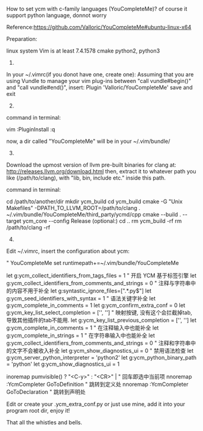 How to set ycm with c-family languages (YouCompleteMe)?
of course it support python language, donnot worry

Reference:https://github.com/Valloric/YouCompleteMe#ubuntu-linux-x64

Preparation:

linux system
Vim is at least 7.4.1578
cmake
python2, python3

1.

In your ~/.vimrc(if you donot have one, create one):
  Assuming that you are using Vundle to manage your vim plug-ins
  between "call vundle#begin()" and "call vundle#end()", insert:
    Plugin 'Valloric/YouCompleteMe'
  save and exit

2.

command in terminal:

  vim
  :PluginInstall
  :q
    
now, a dir called "YouCompleteMe" will be in your ~/.vim/bundle/

3.
Download the upmost version of llvm pre-built binaries for clang at:
http://releases.llvm.org/download.html
then, extract it to whatever path you like (/path/to/clang), with "lib, bin, include etc." inside this path.

command in terminal:

  cd /path/to/another/dir 
  mkdir ycm_build
  cd ycm_build
  cmake -G "Unix Makefiles" -DPATH_TO_LLVM_ROOT=/path/to/clang . ~/.vim/bundle/YouCompleteMe/third_party/ycmd/cpp
  cmake --build . --target ycm_core --config Release
  (optional:)
  cd ..
  rm ycm_build -rf
  rm /path/to/clang -rf

4.
Edit ~/.vimrc, insert the configuration about ycm:

  " YouCompleteMe
  set runtimepath+=~/.vim/bundle/YouCompleteMe

  let g:ycm_collect_identifiers_from_tags_files = 1           " 开启 YCM 基于标签引擎
  let g:ycm_collect_identifiers_from_comments_and_strings = 0 " 注释与字符串中的内容不用于补全
  let g:syntastic_ignore_files=[".*\.py$"]
  let g:ycm_seed_identifiers_with_syntax = 1                  " 语法关键字补全
  let g:ycm_complete_in_comments = 1
  let g:ycm_confirm_extra_conf = 0
  let g:ycm_key_list_select_completion = ['<c-n>', '<Down>']  " 映射按键, 没有这个会拦截掉tab, 导致其他插件的tab不能用.
  let g:ycm_key_list_previous_completion = ['<c-p>', '<Up>']
  let g:ycm_complete_in_comments = 1                          " 在注释输入中也能补全
  let g:ycm_complete_in_strings = 1                           " 在字符串输入中也能补全
  let g:ycm_collect_identifiers_from_comments_and_strings = 0 " 注释和字符串中的文字不会被收入补全
  let g:ycm_show_diagnostics_ui = 0                           " 禁用语法检查
  let g:ycm_server_python_interpreter = 'python2'
  let g:ycm_python_binary_path = 'python'
  let g:ycm_show_diagnostics_ui = 1

  inoremap <expr> <CR> pumvisible() ? "\<C-y>" : "\<CR>" |            " 回车即选中当前项
  nnoremap <c-j> :YcmCompleter GoToDefinition<CR>    " 跳转到定义处
  nnoremap <c-k> :YcmCompleter GoToDeclaration<CR>    " 跳转到声明处
   
Edit or create your .ycm_extra_conf.py or just use mine, add it into your program root dir, enjoy it!

That all the whistles and bells.
